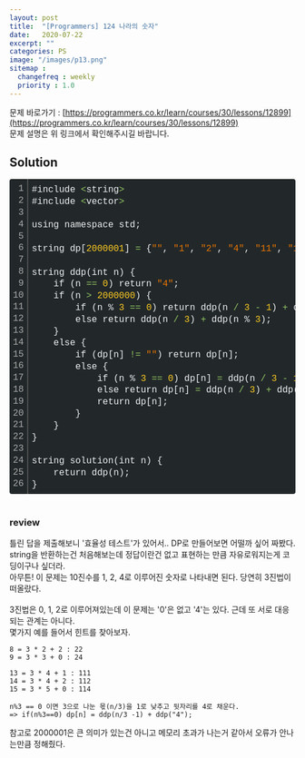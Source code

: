 ```yaml
---
layout: post
title:  "[Programmers] 124 나라의 숫자"
date:   2020-07-22
excerpt: ""
categories: PS
image: "/images/p13.png"
sitemap :
  changefreq : weekly
  priority : 1.0
---
```

문제 바로가기 : [https://programmers.co.kr/learn/courses/30/lessons/12899](https://programmers.co.kr/learn/courses/30/lessons/12899)<br>
문제 설명은 위 링크에서 확인해주시길 바랍니다.<br>

## Solution
<div class="colorscripter-code" style="color:#F1F2F3;font-family:Consolas, 'Liberation Mono', Menlo, Courier, monospace !important; position:relative !important;overflow:auto"><table class="colorscripter-code-table" style="margin:0;padding:0;border:none;background-color:#22282A;border-radius:4px;" cellspacing="0" cellpadding="0"><tr><td style="padding:6px;border-right:2px solid #4f4f4f"><div style="margin:0;padding:0;word-break:normal;text-align:right;color:#aaa;font-family:Consolas, 'Liberation Mono', Menlo, Courier, monospace !important;line-height:130%"><div style="line-height:130%">1</div><div style="line-height:130%">2</div><div style="line-height:130%">3</div><div style="line-height:130%">4</div><div style="line-height:130%">5</div><div style="line-height:130%">6</div><div style="line-height:130%">7</div><div style="line-height:130%">8</div><div style="line-height:130%">9</div><div style="line-height:130%">10</div><div style="line-height:130%">11</div><div style="line-height:130%">12</div><div style="line-height:130%">13</div><div style="line-height:130%">14</div><div style="line-height:130%">15</div><div style="line-height:130%">16</div><div style="line-height:130%">17</div><div style="line-height:130%">18</div><div style="line-height:130%">19</div><div style="line-height:130%">20</div><div style="line-height:130%">21</div><div style="line-height:130%">22</div><div style="line-height:130%">23</div><div style="line-height:130%">24</div><div style="line-height:130%">25</div><div style="line-height:130%">26</div></div></td><td style="padding:6px 0;text-align:left"><div style="margin:0;padding:0;color:#F1F2F3;font-family:Consolas, 'Liberation Mono', Menlo, Courier, monospace !important;line-height:130%"><div style="padding:0 6px; white-space:pre; line-height:130%">#include&nbsp;<span style="color:#F1F2F3"></span><span style="color:#93C763">&lt;</span>string<span style="color:#F1F2F3"></span><span style="color:#93C763">&gt;</span></div><div style="padding:0 6px; white-space:pre; line-height:130%">#include&nbsp;<span style="color:#F1F2F3"></span><span style="color:#93C763">&lt;</span>vector<span style="color:#F1F2F3"></span><span style="color:#93C763">&gt;</span></div><div style="padding:0 6px; white-space:pre; line-height:130%">&nbsp;</div><div style="padding:0 6px; white-space:pre; line-height:130%">using&nbsp;namespace&nbsp;std;</div><div style="padding:0 6px; white-space:pre; line-height:130%">&nbsp;</div><div style="padding:0 6px; white-space:pre; line-height:130%">string&nbsp;dp[<span style="color:#FFCD22">2000001</span>]&nbsp;<span style="color:#F1F2F3"></span><span style="color:#93C763">=</span>&nbsp;{<span style="color:#EC7600">""</span>,&nbsp;<span style="color:#EC7600">"1"</span>,&nbsp;<span style="color:#EC7600">"2"</span>,&nbsp;<span style="color:#EC7600">"4"</span>,&nbsp;<span style="color:#EC7600">"11"</span>,&nbsp;<span style="color:#EC7600">"12"</span>,&nbsp;<span style="color:#EC7600">"14"</span>,&nbsp;<span style="color:#EC7600">"21"</span>,&nbsp;<span style="color:#EC7600">"22"</span>,&nbsp;<span style="color:#EC7600">"24"</span>,&nbsp;<span style="color:#EC7600">"41"</span>};</div><div style="padding:0 6px; white-space:pre; line-height:130%">&nbsp;</div><div style="padding:0 6px; white-space:pre; line-height:130%">string&nbsp;ddp(int&nbsp;n)&nbsp;{</div><div style="padding:0 6px; white-space:pre; line-height:130%">&nbsp;&nbsp;&nbsp;&nbsp;if&nbsp;(n&nbsp;<span style="color:#F1F2F3"></span><span style="color:#93C763">=</span><span style="color:#F1F2F3"></span><span style="color:#93C763">=</span>&nbsp;<span style="color:#FFCD22">0</span>)&nbsp;return&nbsp;<span style="color:#EC7600">"4"</span>;</div><div style="padding:0 6px; white-space:pre; line-height:130%">&nbsp;&nbsp;&nbsp;&nbsp;if&nbsp;(n&nbsp;<span style="color:#F1F2F3"></span><span style="color:#93C763">&gt;</span>&nbsp;<span style="color:#FFCD22">2000000</span>)&nbsp;{</div><div style="padding:0 6px; white-space:pre; line-height:130%">&nbsp;&nbsp;&nbsp;&nbsp;&nbsp;&nbsp;&nbsp;&nbsp;if&nbsp;(n&nbsp;%&nbsp;<span style="color:#FFCD22">3</span>&nbsp;<span style="color:#F1F2F3"></span><span style="color:#93C763">=</span><span style="color:#F1F2F3"></span><span style="color:#93C763">=</span>&nbsp;<span style="color:#FFCD22">0</span>)&nbsp;return&nbsp;ddp(n&nbsp;<span style="color:#F1F2F3"></span><span style="color:#93C763">/</span>&nbsp;<span style="color:#FFCD22">3</span>&nbsp;<span style="color:#F1F2F3"></span><span style="color:#93C763">-</span>&nbsp;<span style="color:#FFCD22">1</span>)&nbsp;<span style="color:#F1F2F3"></span><span style="color:#93C763">+</span>&nbsp;ddp(<span style="color:#FFCD22">0</span>);</div><div style="padding:0 6px; white-space:pre; line-height:130%">&nbsp;&nbsp;&nbsp;&nbsp;&nbsp;&nbsp;&nbsp;&nbsp;else&nbsp;return&nbsp;ddp(n&nbsp;<span style="color:#F1F2F3"></span><span style="color:#93C763">/</span>&nbsp;<span style="color:#FFCD22">3</span>)&nbsp;<span style="color:#F1F2F3"></span><span style="color:#93C763">+</span>&nbsp;ddp(n&nbsp;%&nbsp;<span style="color:#FFCD22">3</span>);</div><div style="padding:0 6px; white-space:pre; line-height:130%">&nbsp;&nbsp;&nbsp;&nbsp;}</div><div style="padding:0 6px; white-space:pre; line-height:130%">&nbsp;&nbsp;&nbsp;&nbsp;else&nbsp;{</div><div style="padding:0 6px; white-space:pre; line-height:130%">&nbsp;&nbsp;&nbsp;&nbsp;&nbsp;&nbsp;&nbsp;&nbsp;if&nbsp;(dp[n]&nbsp;<span style="color:#F1F2F3"></span><span style="color:#93C763">!</span><span style="color:#F1F2F3"></span><span style="color:#93C763">=</span>&nbsp;<span style="color:#EC7600">""</span>)&nbsp;return&nbsp;dp[n];</div><div style="padding:0 6px; white-space:pre; line-height:130%">&nbsp;&nbsp;&nbsp;&nbsp;&nbsp;&nbsp;&nbsp;&nbsp;else&nbsp;{</div><div style="padding:0 6px; white-space:pre; line-height:130%">&nbsp;&nbsp;&nbsp;&nbsp;&nbsp;&nbsp;&nbsp;&nbsp;&nbsp;&nbsp;&nbsp;&nbsp;if&nbsp;(n&nbsp;%&nbsp;<span style="color:#FFCD22">3</span>&nbsp;<span style="color:#F1F2F3"></span><span style="color:#93C763">=</span><span style="color:#F1F2F3"></span><span style="color:#93C763">=</span>&nbsp;<span style="color:#FFCD22">0</span>)&nbsp;dp[n]&nbsp;<span style="color:#F1F2F3"></span><span style="color:#93C763">=</span>&nbsp;ddp(n&nbsp;<span style="color:#F1F2F3"></span><span style="color:#93C763">/</span>&nbsp;<span style="color:#FFCD22">3</span>&nbsp;<span style="color:#F1F2F3"></span><span style="color:#93C763">-</span>&nbsp;<span style="color:#FFCD22">1</span>)&nbsp;<span style="color:#F1F2F3"></span><span style="color:#93C763">+</span>&nbsp;ddp(<span style="color:#FFCD22">0</span>);</div><div style="padding:0 6px; white-space:pre; line-height:130%">&nbsp;&nbsp;&nbsp;&nbsp;&nbsp;&nbsp;&nbsp;&nbsp;&nbsp;&nbsp;&nbsp;&nbsp;else&nbsp;return&nbsp;dp[n]&nbsp;<span style="color:#F1F2F3"></span><span style="color:#93C763">=</span>&nbsp;ddp(n&nbsp;<span style="color:#F1F2F3"></span><span style="color:#93C763">/</span>&nbsp;<span style="color:#FFCD22">3</span>)&nbsp;<span style="color:#F1F2F3"></span><span style="color:#93C763">+</span>&nbsp;ddp(n&nbsp;%&nbsp;<span style="color:#FFCD22">3</span>);</div><div style="padding:0 6px; white-space:pre; line-height:130%">&nbsp;&nbsp;&nbsp;&nbsp;&nbsp;&nbsp;&nbsp;&nbsp;&nbsp;&nbsp;&nbsp;&nbsp;return&nbsp;dp[n];</div><div style="padding:0 6px; white-space:pre; line-height:130%">&nbsp;&nbsp;&nbsp;&nbsp;&nbsp;&nbsp;&nbsp;&nbsp;}</div><div style="padding:0 6px; white-space:pre; line-height:130%">&nbsp;&nbsp;&nbsp;&nbsp;}</div><div style="padding:0 6px; white-space:pre; line-height:130%">}</div><div style="padding:0 6px; white-space:pre; line-height:130%">&nbsp;</div><div style="padding:0 6px; white-space:pre; line-height:130%">string&nbsp;solution(int&nbsp;n)&nbsp;{&nbsp;&nbsp;&nbsp;</div><div style="padding:0 6px; white-space:pre; line-height:130%">&nbsp;&nbsp;&nbsp;&nbsp;return&nbsp;ddp(n);</div><div style="padding:0 6px; white-space:pre; line-height:130%">}</div></div><div style="text-align:right;margin-top:-13px;margin-right:5px;font-size:9px;font-style:italic"><a href="http://colorscripter.com/info#e" target="_blank" style="color:#4f4f4ftext-decoration:none">Colored by Color Scripter</a></div></td><td style="vertical-align:bottom;padding:0 2px 4px 0"><a href="http://colorscripter.com/info#e" target="_blank" style="text-decoration:none;color:white"><span style="font-size:9px;word-break:normal;background-color:#4f4f4f;color:white;border-radius:10px;padding:1px">cs</span></a></td></tr></table></div>
<br/>

### review

틀린 답을 제출해보니 '효율성 테스트'가 있어서.. DP로 만들어보면 어떨까 싶어 짜봤다.<br>
string을 반환하는건 처음해보는데 정답이란건 없고 표현하는 만큼 자유로워지는게 코딩이구나 싶더라.<br>
아무튼! 이 문제는 10진수를 1, 2, 4로 이루어진 숫자로 나타내면 된다. 당연히 3진법이 떠올랐다.<br>
<br>
3진법은 0, 1, 2로 이루어져있는데 이 문제는 '0'은 없고 '4'는 있다. 근데 또 서로 대응되는 관계는 아니다.<br>
몇가지 예를 들어서 힌트를 찾아보자.<br>
```
8 = 3 * 2 + 2 : 22
9 = 3 * 3 + 0 : 24

13 = 3 * 4 + 1 : 111
14 = 3 * 4 + 2 : 112
15 = 3 * 5 + 0 : 114

n%3 == 0 이면 3으로 나눈 몫(n/3)을 1로 낮추고 뒷자리를 4로 채운다.
=> if(n%3==0) dp[n] = ddp(n/3 -1) + ddp("4");
```
참고로 2000001은 큰 의미가 있는건 아니고 메모리 초과가 나는거 같아서 오류가 안나는만큼 정해줬다.<br>

<script src="https://utteranc.es/client.js"
        repo="yooniversal/blog-comments"
        issue-term="pathname"
        theme="github-light"
        crossorigin="anonymous"
        async>
</script>
